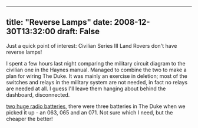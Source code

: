 
---
title: "Reverse Lamps"
date: 2008-12-30T13:32:00
draft: False
---

Just a quick point of interest:  Civilian Series III Land Rovers don't have reverse lamps!

I spent a few hours last night comparing the military circuit diagram to the civilian one in the Haynes manual.  Managed to combine the two to make a plan for wiring The Duke.  It was mainly an exercise in deletion; most of the switches and relays in the military system are not needed, in fact no relays are needed at all.  I guess I'll leave them hanging about behind the dashboard, disconnected.

[two huge radio batteries](http://www.royalsignals.org.uk/MOD%20batteries/009/01000207.pdf), there were three batteries in The Duke when we picked it up - an 063, 065 and an 071.  Not sure which I need, but the cheaper the better!